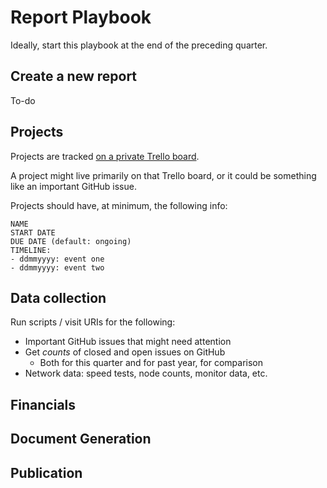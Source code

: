 # Report Playbook
Ideally, start this playbook at the end of the preceding quarter.

## Create a new report
To-do

## Projects
Projects are tracked [on a private Trello board](https://trello.com/b/wBKTQKDs/active-projects).

A project might live primarily on that Trello board,
or it could be something like an important GitHub issue.

Projects should have, at minimum, the following info:
```
NAME
START DATE
DUE DATE (default: ongoing)
TIMELINE:
- ddmmyyyy: event one
- ddmmyyyy: event two
```

## Data collection
Run scripts / visit URIs for the following:
* Important GitHub issues that might need attention
* Get *counts* of closed and open issues on GitHub
    * Both for this quarter and for past year, for comparison
* Network data: speed tests, node counts, monitor data, etc.

## Financials

## Document Generation

## Publication
